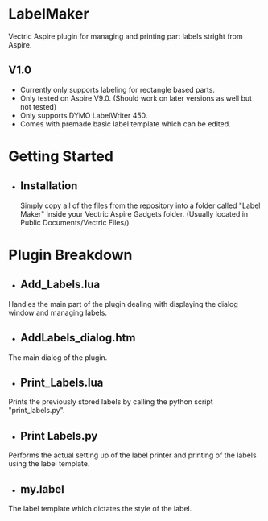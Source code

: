 # LabelMaker
Vectric Aspire plugin for managing and printing part labels stright from Aspire.

V1.0
-----
- Currently only supports labeling for rectangle based parts.
- Only tested on Aspire V9.0. (Should work on later versions as well but not tested)
- Only supports DYMO LabelWriter 450.
- Comes with premade basic label template which can be edited.


# Getting Started

- ## Installation
  
  Simply copy all of the files from the repository into a folder called "Label Maker" inside your Vectric Aspire Gadgets folder. (Usually located in Public Documents/Vectric Files/)

# Plugin Breakdown

- ## Add_Labels.lua

Handles the main part of the plugin dealing with displaying the dialog window and managing labels.

- ## AddLabels_dialog.htm

The main dialog of the plugin.

- ## Print_Labels.lua

Prints the previously stored labels by calling the python script "print_labels.py".

- ## Print Labels.py

Performs the actual setting up of the label printer and printing of the labels using the label template.

- ## my.label

The label template which dictates the style of the label.
